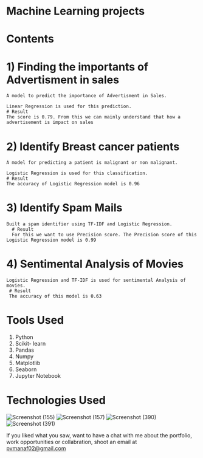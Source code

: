 # Machine Learning projects

# Contents

# 1) Finding the importants of Advertisment in sales

    A model to predict the importance of Advertisment in Sales.

    Linear Regression is used for this prediction.
    # Result
    The score is 0.79. From this we can mainly understand that how a advertisement is impact on sales

# 2) Identify Breast cancer patients

    A model for predicting a patient is malignant or non malignant.

    Logistic Regression is used for this classification.
    # Result
    The accuracy of Logistic Regression model is 0.96

# 3) Identify Spam Mails

    Built a spam identifier using TF-IDF and Logistic Regression.
      # Result
      For this we want to use Precision score. The Precision score of this Logistic Regression model is 0.99

# 4) Sentimental Analysis of Movies

    Logistic Regression and TF-IDF is used for sentimental Analysis of movies.
     # Result
     The accuracy of this model is 0.63

# Tools Used

1) Python
2) Scikit- learn
3) Pandas
4) Numpy
5) Matplotlib
6) Seaborn
7) Jupyter Notebook
# Technologies Used
![Screenshot (155)](https://user-images.githubusercontent.com/84491967/139635128-5ac86cca-3de3-483e-9ba2-d0de52da5e49.png)
![Screenshot (157)](https://user-images.githubusercontent.com/84491967/140642806-d77b4a89-7c81-4fd7-83da-2c1f694212f6.png)
![Screenshot (390)](https://user-images.githubusercontent.com/84491967/146012601-1299d211-c83b-4459-a43b-1e9fb10b320f.png)
![Screenshot (391)](https://user-images.githubusercontent.com/84491967/146012677-6c652709-d2cc-4b43-b349-4312317757f7.png)

If you liked what you saw, want to have a chat with me about the portfolio, work opportunities or collabration, shoot an email at pvmanaf02@gmail.com
